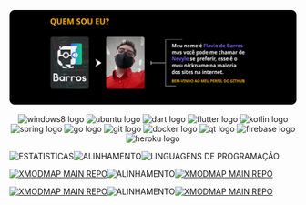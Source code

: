![img1](https://github.com/Nevyle/Nevyle/blob/main/art1.svg)

<div align="center">
  <img src="https://cdn.jsdelivr.net/gh/devicons/devicon/icons/windows8/windows8-original.svg" height="33" width="48" alt="windows8 logo"  />
  <img src="https://cdn.jsdelivr.net/gh/devicons/devicon/icons/ubuntu/ubuntu-plain.svg" height="33" width="48" alt="ubuntu logo"  />
  <img src="https://cdn.jsdelivr.net/gh/devicons/devicon/icons/dart/dart-original.svg" height="33" width="48" alt="dart logo"  />
  <img src="https://cdn.jsdelivr.net/gh/devicons/devicon/icons/flutter/flutter-original.svg" height="33" width="48" alt="flutter logo"  />
  <img src="https://cdn.jsdelivr.net/gh/devicons/devicon/icons/kotlin/kotlin-original.svg" height="33" width="48" alt="kotlin logo"  />
  <img src="https://cdn.jsdelivr.net/gh/devicons/devicon/icons/spring/spring-original.svg" height="33" width="48" alt="spring logo"  />
  <img src="https://cdn.jsdelivr.net/gh/devicons/devicon/icons/go/go-original.svg" height="33" width="48" alt="go logo"  />
  <img src="https://cdn.jsdelivr.net/gh/devicons/devicon/icons/git/git-original.svg" height="33" width="48" alt="git logo"  />
  <img src="https://cdn.jsdelivr.net/gh/devicons/devicon/icons/docker/docker-plain.svg" height="33" width="48" alt="docker logo"  />
  <img src="https://cdn.jsdelivr.net/gh/devicons/devicon/icons/qt/qt-original.svg" height="33" width="48" alt="qt logo"  />
  <img src="https://cdn.jsdelivr.net/gh/devicons/devicon/icons/firebase/firebase-plain.svg" height="33" width="48" alt="firebase logo"  />
  <img src="https://cdn.jsdelivr.net/gh/devicons/devicon/icons/heroku/heroku-plain.svg" height="33" width="48" alt="heroku logo"  />
</div>

<img src="https://github-readme-stats.vercel.app/api?hide_title=false&hide_rank=false&show_icons=true&include_all_commits=true&count_private=true&disable_animations=false&theme=vision-friendly-dark&locale=pt-br&hide_border=true&custom_title=Minhas+estatísticas:&username=Nevyle" width="49%" alt="ESTATISTICAS"><img src="https://i.imgur.com/u8uYEZB.png" width="2%" alt="ALINHAMENTO"><img src="https://github-readme-stats.vercel.app/api/top-langs?locale=pt-br&hide_title=false&layout=default&card_width=320&langs_count=5&theme=vision-friendly-dark&hide_border=true&username=Nevyle" width="49%" alt="LINGUAGENS DE PROGRAMAÇÃO">

<a href="https://github.com/nevyle/xmodmap"><img src="https://github-readme-stats.vercel.app/api/pin/?username=nevyle&hide_border=true&theme=vision-friendly-dark&repo=xmodmap" width="49%" alt="XMODMAP MAIN REPO"></a><img src="https://i.imgur.com/u8uYEZB.png" width="2%" alt="ALINHAMENTO"><a href="https://github.com/nevyle/pdvcontroll"><img src="https://github-readme-stats.vercel.app/api/pin/?username=nevyle&hide_border=true&theme=vision-friendly-dark&repo=pdvcontroll" width="49%" alt="XMODMAP MAIN REPO"></a>

<a href="https://github.com/nevyle/xmodmap"><img src="https://github-readme-stats.vercel.app/api/pin/?username=nevyle&hide_border=true&theme=vision-friendly-dark&repo=xmodmap" width="49%" alt="XMODMAP MAIN REPO"></a><img src="https://i.imgur.com/u8uYEZB.png" width="2%" alt="ALINHAMENTO"><a href="https://github.com/nevyle/xmodmap"><img src="https://github-readme-stats.vercel.app/api/pin/?username=nevyle&hide_border=true&theme=vision-friendly-dark&repo=xmodmap" width="49%" alt="XMODMAP MAIN REPO"></a>
